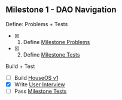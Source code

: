 ## Milestone 1 - DAO Navigation

Define: Problems + Tests
- [x] 1. Define [Milestone Problems](./PROBLEMS.md)
- [x] 2. Define [Milestone Tests](./TESTS.md)

Build + Test
- [ ] Build [HouseOS v1](https://github.com/Krause-House/houseOS)
- [x] Write [User Interview](./user-interview.md)
- [ ] Pass [Milestone Tests](./TESTS.md)
